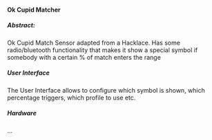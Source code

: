 #### Ok Cupid Matcher

##### Abstract:
Ok Cupid Match Sensor adapted from a Hacklace.
Has some radio/bluetooth functionality that makes it show a special symbol if somebody with a certain % of match enters the range

##### User Interface
The User Interface allows to configure which symbol is shown, which percentage triggers, which profile to use etc.

##### Hardware
...
